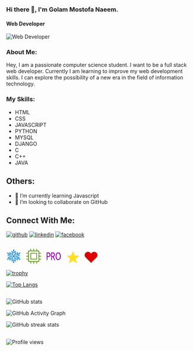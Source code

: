 ### Hi there 👋, I'm Golam Mostofa Naeem.
#### Web Developer
![Web Developer](https://scontent.fdac140-1.fna.fbcdn.net/v/t39.30808-6/259624688_1809483159439523_2835287963297450755_n.jpg?_nc_cat=106&ccb=1-5&_nc_sid=09cbfe&_nc_eui2=AeHHo6Myywa2-fE_MFfyfsYqSr2QOt6XBghKvZA63pcGCLqCw0aZ6CvlqnHmJ7FzEdbvEtEqyAMVtJcMbqWroxAu&_nc_ohc=kWIXRwHH5tsAX_bWq4f&_nc_ht=scontent.fdac140-1.fna&oh=00_AT-oVB7Zb386TsRq0xqpzUirBebfS5gJ-FtNUxOq08DbzA&oe=626F73AB)
### About Me:
Hey, I am a passionate computer science student. I want to be a full stack web developer. Currently I am learning to improve my web development skills. I can explore the possibility of a new era in the field of information technology.
### My Skills:
 - HTML
 - CSS 
 - JAVASCRIPT
 - PYTHON
 - MYSQL
 - DJANGO
 - C
 - C++
 - JAVA
## Others:
- 🌱 I’m currently learning Javascript 
- 👯 I’m looking to collaborate on GitHub 

## Connect With Me:
[<img src='https://cdn.jsdelivr.net/npm/simple-icons@3.0.1/icons/github.svg' alt='github' height='40'>](https://github.com/Naeem118)  [<img src='https://cdn.jsdelivr.net/npm/simple-icons@3.0.1/icons/linkedin.svg' alt='linkedin' height='40'>](https://www.linkedin.com/in/golam-mostofa-a427161a9/)  [<img src='https://cdn.jsdelivr.net/npm/simple-icons@3.0.1/icons/facebook.svg' alt='facebook' height='40'>](https://www.facebook.com/100011335693037)  
##  
<a href='https://archiveprogram.github.com/'><img src='https://raw.githubusercontent.com/acervenky/animated-github-badges/master/assets/acbadge.gif' width='40' height='40'></a> <a href='https://docs.github.com/en/developers'><img src='https://raw.githubusercontent.com/acervenky/animated-github-badges/master/assets/devbadge.gif' width='40' height='40'></a> <a href='https://github.com/pricing'><img src='https://raw.githubusercontent.com/acervenky/animated-github-badges/master/assets/pro.gif' width='40' height='40'></a> <a href='https://stars.github.com/'><img src='https://raw.githubusercontent.com/acervenky/animated-github-badges/master/assets/starbadge.gif' width='35' height='35'></a> <a href='https://docs.github.com/en/github/supporting-the-open-source-community-with-github-sponsors'><img src='https://raw.githubusercontent.com/acervenky/animated-github-badges/master/assets/sponsorbadge.gif' width='35' height='35'></a> 

[![trophy](https://github-profile-trophy.vercel.app/?username=Naeem118)](https://github.com/ryo-ma/github-profile-trophy)

[![Top Langs](https://github-readme-stats.vercel.app/api/top-langs/?username=Naeem118)](https://github.com/anuraghazra/github-readme-stats)
##
![GitHub stats](https://github-readme-stats.vercel.app/api?username=Naeem118&show_icons=true&count_private=true)  

![GitHub Activity Graph](https://activity-graph.herokuapp.com/graph?username=Naeem118)  

![GitHub streak stats](https://github-readme-streak-stats.herokuapp.com/?user=Naeem118)  
##
![Profile views](https://gpvc.arturio.dev/Naeem118) 

